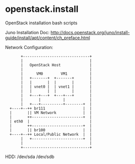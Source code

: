 openstack.install
=================

OpenStack installation bash scripts

Juno Installation Doc:
http://docs.openstack.org/juno/install-guide/install/apt/content/ch_preface.html

Network Configuration:

           +------------------------------+
           |                              |
           |   OpenStack Host             |
           |                              |
           |      VM0        VM1          |
           |   +-------+  +-------+       |
           |   |       |  |       |       |
           |   | vnet0 |  | vnet1 |       |
           |   |       |  |       |       |
           |   +---+---+  +---+---+       |
           |       |          |           |
           |   +---+----------+--------+  |
      +----+--++ br111                 |  |
      |       || VM Network            |  |
      |       ++-----------------------+  |
      | eth0  |                           |
      |       ++-----------------------+  |
      |       || br100                 |  |
      +----+--++ Local/Public Network  |  |
           |   +-----------------------+  |
           |                              |
           +------------------------------+
 
 HDD:
 /dev/sda
 /dev/sdb
